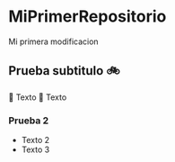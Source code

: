 # MiPrimerRepositorio

Mi primera modificacion

## Prueba subtitulo :bike:

:file_folder: Texto
      :file_folder: Texto

### Prueba 2

* Texto 2
* Texto 3
